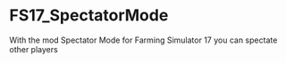# FS17_SpectatorMode
With the mod Spectator Mode for Farming Simulator 17 you can spectate other players
